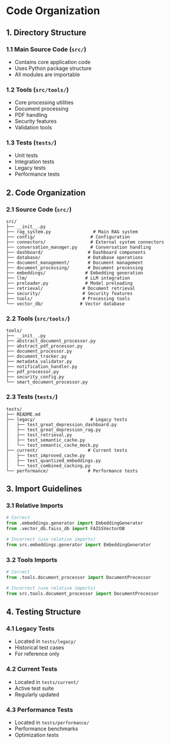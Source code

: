 # Code Organization

## 1. Directory Structure

### 1.1 Main Source Code (`src/`)
- Contains core application code
- Uses Python package structure
- All modules are importable

### 1.2 Tools (`src/tools/`)
- Core processing utilities
- Document processing
- PDF handling
- Security features
- Validation tools

### 1.3 Tests (`tests/`)
- Unit tests
- Integration tests
- Legacy tests
- Performance tests

## 2. Code Organization

### 2.1 Source Code (`src/`)
```
src/
├── __init__.py
├── rag_system.py                # Main RAG system
├── config/                     # Configuration
├── connectors/                 # External system connectors
├── conversation_manager.py     # Conversation handling
├── dashboard/                 # Dashboard components
├── database/                  # Database operations
├── document_management/       # Document management
├── document_processing/       # Document processing
├── embeddings/               # Embedding generation
├── llm/                      # LLM integration
├── preloader.py              # Model preloading
├── retrieval/               # Document retrieval
├── security/                # Security features
├── tools/                   # Processing tools
└── vector_db/              # Vector database
```

### 2.2 Tools (`src/tools/`)
```
tools/
├── __init__.py
├── abstract_document_processor.py
├── abstract_pdf_processor.py
├── document_processor.py
├── document_tracker.py
├── metadata_validator.py
├── notification_handler.py
├── pdf_processor.py
├── security_config.py
└── smart_document_processor.py
```

### 2.3 Tests (`tests/`)
```
tests/
├── README.md
├── legacy/                     # Legacy tests
│   ├── test_great_depression_dashboard.py
│   ├── test_great_depression_rag.py
│   ├── test_retrieval.py
│   ├── test_semantic_cache.py
│   └── test_semantic_cache_mock.py
├── current/                   # Current tests
│   ├── test_improved_cache.py
│   ├── test_quantized_embeddings.py
│   └── test_combined_caching.py
└── performance/               # Performance tests
```

## 3. Import Guidelines

### 3.1 Relative Imports
```python
# Correct
from .embeddings.generator import EmbeddingGenerator
from .vector_db.faiss_db import FAISSVectorDB

# Incorrect (use relative imports)
from src.embeddings.generator import EmbeddingGenerator
```

### 3.2 Tools Imports
```python
# Correct
from .tools.document_processor import DocumentProcessor

# Incorrect (use relative imports)
from src.tools.document_processor import DocumentProcessor
```

## 4. Testing Structure

### 4.1 Legacy Tests
- Located in `tests/legacy/`
- Historical test cases
- For reference only

### 4.2 Current Tests
- Located in `tests/current/`
- Active test suite
- Regularly updated

### 4.3 Performance Tests
- Located in `tests/performance/`
- Performance benchmarks
- Optimization tests

